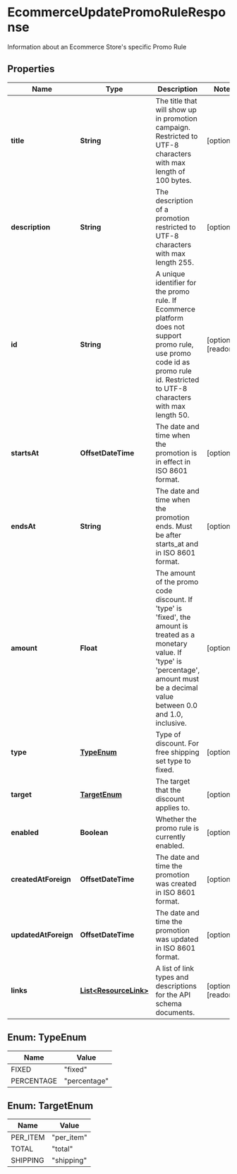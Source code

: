 

# EcommerceUpdatePromoRuleResponse

Information about an Ecommerce Store's specific Promo Rule

## Properties

| Name | Type | Description | Notes |
|------------ | ------------- | ------------- | -------------|
|**title** | **String** | The title that will show up in promotion campaign. Restricted to UTF-8 characters with max length of 100 bytes. |  [optional] |
|**description** | **String** | The description of a promotion restricted to UTF-8 characters with max length 255. |  [optional] |
|**id** | **String** | A unique identifier for the promo rule. If Ecommerce platform does not support promo rule, use promo code id as promo rule id. Restricted to UTF-8 characters with max length 50. |  [optional] [readonly] |
|**startsAt** | **OffsetDateTime** | The date and time when the promotion is in effect in ISO 8601 format. |  [optional] |
|**endsAt** | **String** | The date and time when the promotion ends. Must be after starts_at and in ISO 8601 format. |  [optional] |
|**amount** | **Float** | The amount of the promo code discount. If &#39;type&#39; is &#39;fixed&#39;, the amount is treated as a monetary value. If &#39;type&#39; is &#39;percentage&#39;, amount must be a decimal value between 0.0 and 1.0, inclusive. |  [optional] |
|**type** | [**TypeEnum**](#TypeEnum) | Type of discount. For free shipping set type to fixed. |  [optional] |
|**target** | [**TargetEnum**](#TargetEnum) | The target that the discount applies to. |  [optional] |
|**enabled** | **Boolean** | Whether the promo rule is currently enabled. |  [optional] |
|**createdAtForeign** | **OffsetDateTime** | The date and time the promotion was created in ISO 8601 format. |  [optional] |
|**updatedAtForeign** | **OffsetDateTime** | The date and time the promotion was updated in ISO 8601 format. |  [optional] |
|**links** | [**List&lt;ResourceLink&gt;**](ResourceLink.md) | A list of link types and descriptions for the API schema documents. |  [optional] [readonly] |



## Enum: TypeEnum

| Name | Value |
|---- | -----|
| FIXED | &quot;fixed&quot; |
| PERCENTAGE | &quot;percentage&quot; |



## Enum: TargetEnum

| Name | Value |
|---- | -----|
| PER_ITEM | &quot;per_item&quot; |
| TOTAL | &quot;total&quot; |
| SHIPPING | &quot;shipping&quot; |



